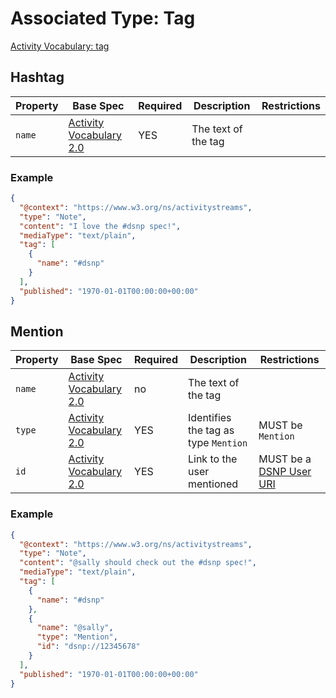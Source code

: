 # Associated Type: Tag

[Activity Vocabulary: tag](https://www.w3.org/TR/activitystreams-vocabulary/#dfn-tag)

## Hashtag

| Property | Base Spec | Required | Description | Restrictions |
| --- | --- | --- | --- | --- |
| `name` | [Activity Vocabulary 2.0](https://www.w3.org/TR/activitystreams-vocabulary/#dfn-name) | YES | The text of the tag |  |

### Example

```json
{
  "@context": "https://www.w3.org/ns/activitystreams",
  "type": "Note",
  "content": "I love the #dsnp spec!",
  "mediaType": "text/plain",
  "tag": [
    {
      "name": "#dsnp"
    }
  ],
  "published": "1970-01-01T00:00:00+00:00"
}
```

## Mention

| Property | Base Spec | Required | Description | Restrictions |
| --- | --- | --- | --- | --- |
| `name` | [Activity Vocabulary 2.0](https://www.w3.org/TR/activitystreams-vocabulary/#dfn-name) | no | The text of the tag |  |
| `type` | [Activity Vocabulary 2.0](https://www.w3.org/TR/activitystreams-vocabulary/#dfn-type) | YES | Identifies the tag as type `Mention` |  MUST be `Mention`  |
| `id` | [Activity Vocabulary 2.0](https://www.w3.org/TR/activitystreams-vocabulary/#dfn-id) | YES | Link to the user mentioned | MUST be a [DSNP User URI](../../DSNP/Identifiers.md#dsnp-user-uri) |

### Example

```json
{
  "@context": "https://www.w3.org/ns/activitystreams",
  "type": "Note",
  "content": "@sally should check out the #dsnp spec!",
  "mediaType": "text/plain",
  "tag": [
    {
      "name": "#dsnp"
    },
    {
      "name": "@sally",
      "type": "Mention",
      "id": "dsnp://12345678"
    }
  ],
  "published": "1970-01-01T00:00:00+00:00"
}
```
